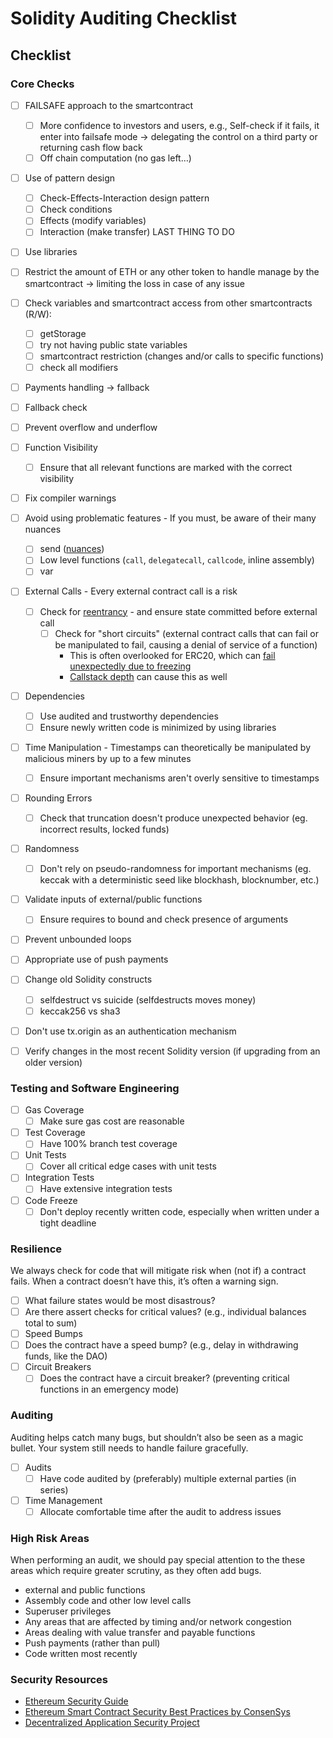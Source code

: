 # Solidity Auditing Checklist

## Checklist

### Core Checks

- [ ] FAILSAFE approach to the smartcontract

  - [ ] More confidence to investors and users, e.g., Self-check if it fails, it enter into failsafe mode -> delegating the control on a third party or returning cash flow back
  - [ ] Off chain computation (no gas left…)

- [ ] Use of pattern design
  - [ ] Check-Effects-Interaction design pattern
  - [ ] Check conditions
  - [ ] Effects (modify variables)
  - [ ] Interaction (make transfer) LAST THING TO DO
- [ ] Use libraries
- [ ] Restrict the amount of ETH or any other token to handle manage by the smartcontract -> limiting the loss in case of any issue
- [ ] Check variables and smartcontract access from other smartcontracts (R/W):
  - [ ] getStorage
  - [ ] try not having public state variables
  - [ ] smartcontract restriction (changes and/or calls to specific functions)
  - [ ] check all modifiers
- [ ] Payments handling -> fallback
- [ ] Fallback check
- [ ] Prevent overflow and underflow
- [ ] Function Visibility
  - [ ] Ensure that all relevant functions are marked with the correct visibility
- [ ] Fix compiler warnings
- [ ] Avoid using problematic features - If you must, be aware of their many nuances
  - [ ] send ([nuances](https://ethereum.stackexchange.com/a/38642/3118))
  - [ ] Low level functions (`call`, `delegatecall`, `callcode`, inline assembly)
  - [ ] var
- [ ] External Calls - Every external contract call is a risk
  - [ ] Check for [reentrancy](https://dasp.co/#item-1) - and ensure state committed before external call
    - [ ] Check for "short circuits" (external contract calls that can fail or be manipulated to fail, causing a denial of service of a function)
      - This is often overlooked for ERC20, which can [fail unexpectedly due to freezing](https://blog.cryptofin.io/what-we-learned-from-auditing-the-top-20-erc20-token-contracts-7526ef3b6fb1)
      - [Callstack depth](https://solidity.readthedocs.io/en/v0.4.24/security-considerations.html?highlight=callstack#callstack-depth) can cause this as well
- [ ] Dependencies
  - [ ] Use audited and trustworthy dependencies
  - [ ] Ensure newly written code is minimized by using libraries
- [ ] Time Manipulation - Timestamps can theoretically be manipulated by malicious miners by up to a few minutes
  - [ ] Ensure important mechanisms aren't overly sensitive to timestamps
- [ ] Rounding Errors
  - [ ] Check that truncation doesn't produce unexpected behavior (eg. incorrect results, locked funds)
- [ ] Randomness
  - [ ] Don't rely on pseudo-randomness for important mechanisms (eg. keccak with a deterministic seed like blockhash, blocknumber, etc.)
- [ ] Validate inputs of external/public functions
  - [ ] Ensure requires to bound and check presence of arguments
- [ ] Prevent unbounded loops
- [ ] Appropriate use of push payments
- [ ] Change old Solidity constructs
  - [ ] selfdestruct vs suicide (selfdestructs moves money)
  - [ ] keccak256 vs sha3
- [ ] Don't use tx.origin as an authentication mechanism
- [ ] Verify changes in the most recent Solidity version (if upgrading from an older version)

### Testing and Software Engineering

- [ ] Gas Coverage
  - [ ] Make sure gas cost are reasonable
- [ ] Test Coverage
  - [ ] Have 100% branch test coverage
- [ ] Unit Tests
  - [ ] Cover all critical edge cases with unit tests
- [ ] Integration Tests
  - [ ] Have extensive integration tests
- [ ] Code Freeze
  - [ ] Don't deploy recently written code, especially when written under a tight deadline

### Resilience

We always check for code that will mitigate risk when (not if) a contract fails. When a contract doesn’t have this, it’s often a warning sign.

- [ ] What failure states would be most disastrous?
- [ ] Are there assert checks for critical values? (e.g., individual balances total to sum)
- [ ] Speed Bumps
- [ ] Does the contract have a speed bump? (e.g., delay in withdrawing funds, like the DAO)
- [ ] Circuit Breakers
  - [ ] Does the contract have a circuit breaker? (preventing critical functions in an emergency mode)

### Auditing

Auditing helps catch many bugs, but shouldn’t also be seen as a magic bullet. Your system still needs to handle failure gracefully.

- [ ] Audits
  - [ ] Have code audited by (preferably) multiple external parties (in series)
- [ ] Time Management
  - [ ] Allocate comfortable time after the audit to address issues

### High Risk Areas

When performing an audit, we should pay special attention to the these areas which require greater scrutiny, as they often add bugs.

- external and public functions
- Assembly code and other low level calls
- Superuser privileges
- Any areas that are affected by timing and/or network congestion
- Areas dealing with value transfer and payable functions
- Push payments (rather than pull)
- Code written most recently

### Security Resources

- [Ethereum Security Guide](https://eth.wiki/en/howto/smart-contract-safety)
- [Ethereum Smart Contract Security Best Practices by ConsenSys](https://consensys.github.io/smart-contract-best-practices/)
- [Decentralized Application Security Project](https://dasp.co/)
